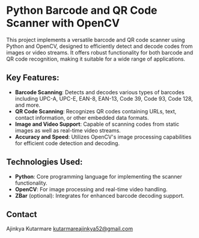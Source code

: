 # Python Barcode and QR Code Scanner with OpenCV

This project implements a versatile barcode and QR code scanner using Python and OpenCV, designed to efficiently detect and decode codes from images or video streams. It offers robust functionality for both barcode and QR code recognition, making it suitable for a wide range of applications.

## Key Features:

- **Barcode Scanning**: Detects and decodes various types of barcodes including UPC-A, UPC-E, EAN-8, EAN-13, Code 39, Code 93, Code 128, and more.
- **QR Code Scanning**: Recognizes QR codes containing URLs, text, contact information, or other embedded data formats.
- **Image and Video Support**: Capable of scanning codes from static images as well as real-time video streams.
- **Accuracy and Speed**: Utilizes OpenCV's image processing capabilities for efficient code detection and decoding.

## Technologies Used:

- **Python**: Core programming language for implementing the scanner functionality.
- **OpenCV**: For image processing and real-time video handling.
- **ZBar** (optional): Integrates for enhanced barcode decoding support.
## Contact
Ajinkya Kutarmare
kutarmareajinkya52@gmail.com
